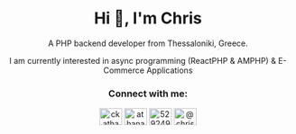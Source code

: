 <h1 align="center">Hi 👋, I'm Chris</h1>
<p align="center">A PHP backend developer from Thessaloniki, Greece.</p>
<p align="center">I am currently interested in async programming (ReactPHP & AMPHP) &amp; E-Commerce Applications</p>



<div align="center">
<h3>Connect with me:</h3>
<p>
<a href="https://twitter.com/ckathanasiadis" target="blank"><img align="center" src="https://raw.githubusercontent.com/rahuldkjain/github-profile-readme-generator/master/src/images/icons/Social/twitter.svg" alt="ckathanasiadis" height="30" width="40" /></a>
<a href="https://linkedin.com/in/athanasiadischris" target="blank"><img align="center" src="https://raw.githubusercontent.com/rahuldkjain/github-profile-readme-generator/master/src/images/icons/Social/linked-in-alt.svg" alt="athanasiadischris" height="30" width="40" /></a>
<a href="https://stackoverflow.com/users/5292490" target="blank"><img align="center" src="https://raw.githubusercontent.com/rahuldkjain/github-profile-readme-generator/master/src/images/icons/Social/stack-overflow.svg" alt="5292490" height="30" width="40" /></a>
<a href="https://medium.com/@chris.k.athanasiadis" target="blank"><img align="center" src="https://raw.githubusercontent.com/rahuldkjain/github-profile-readme-generator/master/src/images/icons/Social/medium.svg" alt="@chris.k.athanasiadis" height="30" width="40" /></a>
</p>
</div>
